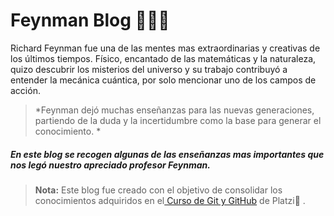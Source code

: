 # Feynman Blog 👨🏾‍💻 
Richard Feynman fue una de las mentes mas extraordinarias y creativas de los últimos tiempos. Físico, encantado de las matemáticas y la naturaleza, quizo descubrir los misterios del universo y su trabajo contribuyó a entender la mecánica cuántica, por solo mencionar uno de los campos de acción. 

> *Feynman dejó muchas enseñanzas para las nuevas generaciones, partiendo de la duda y la incertidumbre como la base para generar el conocimiento. *

##### En este blog se recogen algunas de las enseñanzas mas importantes que nos legó nuestro apreciado profesor Feynman.

> **Nota:** Este blog fue creado con el objetivo de consolidar los conocimientos adquiridos en el[ Curso de Git y GitHub](https://platzi.com/clases/git-github/ " Curso de Git y GitHub") de Platzi💚 .